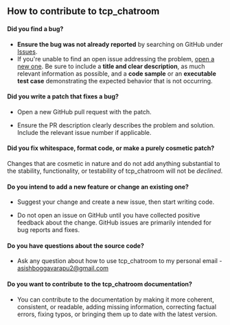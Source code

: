 ## How to contribute to tcp_chatroom

#### **Did you find a bug?**

* **Ensure the bug was not already reported** by searching on GitHub under [Issues](https://github.com/asishb212/tcp_chatroom/issues).
* If you're unable to find an open issue addressing the problem, [open a new one](https://github.com/asishb212/tcp_chatroom/issues/new). Be sure to include a **title and clear description**, as much relevant information as possible, and a **code sample** or an **executable test case** demonstrating the expected behavior that is not occurring.

#### **Did you write a patch that fixes a bug?**

* Open a new GitHub pull request with the patch.

* Ensure the PR description clearly describes the problem and solution. Include the relevant issue number if applicable.

#### **Did you fix whitespace, format code, or make a purely cosmetic patch?**

Changes that are cosmetic in nature and do not add anything substantial to the stability, functionality, or testability of tcp_chatroom will not be *declined*.

#### **Do you intend to add a new feature or change an existing one?**

* Suggest your change and create a new issue, then start writing code.

* Do not open an issue on GitHub until you have collected positive feedback about the change. GitHub issues are primarily intended for bug reports and fixes.

#### **Do you have questions about the source code?**

* Ask any question about how to use tcp_chatroom to my personal email - asishboggavarapu2@gmail.com

#### **Do you want to contribute to the tcp_chatroom documentation?**

* You can contribute to the documentation by making it more coherent, consistent, or readable, adding missing information, correcting factual errors, fixing typos, or bringing them up to date with the latest version.
